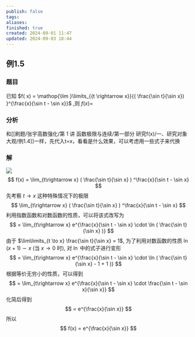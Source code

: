 ```yaml
---
publish: false
tags: 
aliases: 
finished: true
created: 2024-09-01 11:47
updated: 2024-09-03 18:44
---
```

## 例1.5
### 题目
已知 $f( x) = \mathop{\lim }\limits_{{t \rightarrow x}}{( \frac{\sin t}{\sin x}) }^{\frac{x}{\sin t - \sin x}}$ ,则 $f( x) =$
### 分析 
和[[刷题/张宇高数强化/第 1 讲 函数极限与连续/第一部分 研究f(x)/一、研究对象大观/例1.4]]一样，先代入t=x，看看是什么效果，可以考虑用一些式子来代换
### 解 
![](https://img.hwenyi.live/202409011905479.webp)
$$
f(x) = \lim_{t\rightarrow x} ( \frac{\sin t}{\sin x} ) ^\frac{x}{\sin t - \sin x}
$$
先考察 $t \rightarrow x$ 这种特殊情况下的极限
$$
\lim_{t\rightarrow x} ( \frac{\sin t}{\sin x} ) ^\frac{x}{\sin t - \sin x}
$$
利用指数函数和对数函数的性质，可以将该式改写为
$$
= \lim_{t\rightarrow x} e^{\frac{x}{\sin t - \sin x} \cdot \ln ( \frac{\sin t}{\sin x} )}
$$
由于 $\lim\limits_{t \to x} \frac{\sin t}{\sin x} = 1$, 为了利用对数函数的性质 $\ln(x + 1) \sim x$ (当 $x \to 0$ 时), 对 $\ln$ 中的式子进行变形
$$
= \lim_{t\rightarrow x} e^{\frac{x}{\sin t - \sin x} \cdot \ln ( \frac{\sin t}{\sin x} - 1 + 1 )}
$$
根据等价无穷小的性质，可以得到
$$
= \lim_{t\rightarrow x} e^{\frac{x}{\sin t - \sin x} \cdot \frac{\sin t - \sin x}{\sin x}}
$$
化简后得到
$$
= e^{\frac{x}{\sin x}}
$$
所以
$$
f(x) = e^{\frac{x}{\sin x}}
$$

